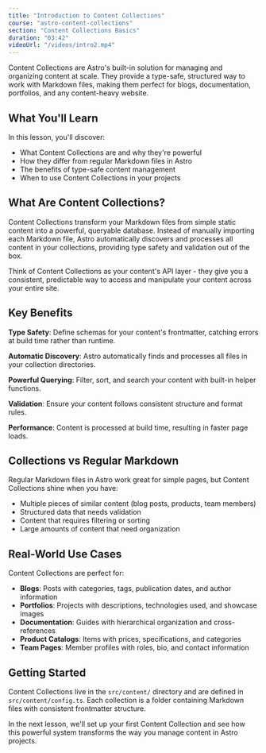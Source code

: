 ```yaml
---
title: "Introduction to Content Collections"
course: "astro-content-collections"
section: "Content Collections Basics"
duration: "03:42"
videoUrl: "/videos/intro2.mp4"
---
```



Content Collections are Astro's built-in solution for managing and organizing content at scale. They provide a type-safe, structured way to work with Markdown files, making them perfect for blogs, documentation, portfolios, and any content-heavy website.

## What You'll Learn

In this lesson, you'll discover:
- What Content Collections are and why they're powerful
- How they differ from regular Markdown files in Astro
- The benefits of type-safe content management
- When to use Content Collections in your projects

## What Are Content Collections?

Content Collections transform your Markdown files from simple static content into a powerful, queryable database. Instead of manually importing each Markdown file, Astro automatically discovers and processes all content in your collections, providing type safety and validation out of the box.

Think of Content Collections as your content's API layer - they give you a consistent, predictable way to access and manipulate your content across your entire site.

## Key Benefits

**Type Safety**: Define schemas for your content's frontmatter, catching errors at build time rather than runtime.

**Automatic Discovery**: Astro automatically finds and processes all files in your collection directories.

**Powerful Querying**: Filter, sort, and search your content with built-in helper functions.

**Validation**: Ensure your content follows consistent structure and format rules.

**Performance**: Content is processed at build time, resulting in faster page loads.

## Collections vs Regular Markdown

Regular Markdown files in Astro work great for simple pages, but Content Collections shine when you have:
- Multiple pieces of similar content (blog posts, products, team members)
- Structured data that needs validation
- Content that requires filtering or sorting
- Large amounts of content that need organization

## Real-World Use Cases

Content Collections are perfect for:
- **Blogs**: Posts with categories, tags, publication dates, and author information
- **Portfolios**: Projects with descriptions, technologies used, and showcase images  
- **Documentation**: Guides with hierarchical organization and cross-references
- **Product Catalogs**: Items with prices, specifications, and categories
- **Team Pages**: Member profiles with roles, bio, and contact information

## Getting Started

Content Collections live in the `src/content/` directory and are defined in `src/content/config.ts`. Each collection is a folder containing Markdown files with consistent frontmatter structure.

In the next lesson, we'll set up your first Content Collection and see how this powerful system transforms the way you manage content in Astro projects.